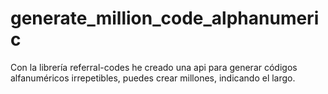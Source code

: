 # generate_million_code_alphanumeric
Con la librería referral-codes he creado una api para generar códigos alfanuméricos irrepetibles, puedes crear millones, indicando el largo.

